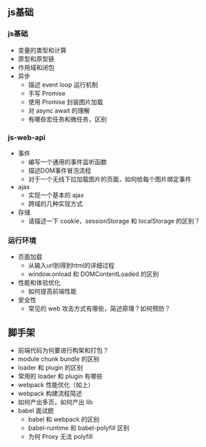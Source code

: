 ## js基础
### js基础
- 变量的类型和计算
- 原型和原型链
- 作用域和闭包
- 异步
    - 描述 event loop 运行机制
    - 手写 Promise
    - 使用 Promise 封装图片加载
    - 对 async await 的理解
    - 有哪些宏任务和微任务，区别
### js-web-api
- 事件
    - 编写一个通用的事件监听函数
    - 描述DOM事件冒泡流程
    - 对于一个无线下拉加载图片的页面，如何给每个图片绑定事件
- ajax
    - 实现一个基本的 ajax
    - 跨域的几种实现方式
- 存储
    - 请描述一下 cookie，sessionStorage 和 localStorage 的区别？
### 运行环境
- 页面加载
    - 从输入url到得到html的详细过程
    - window.onload 和 DOMContentLoaded 的区别
- 性能和体验优化
    - 如何提高前端性能
- 安全性
    - 常见的 web 攻击方式有哪些，简述原理？如何预防？




## 脚手架
- 前端代码为何要进行构架和打包？
- module chunk bundle 的区别
- loader 和 plugin 的区别
- 常用的 loader 和 plugin 有哪些
- webpack 性能优化（如上）
- webpack 构建流程简述
- 如何产出多页，如何产出 lib
- babel 面试题
    - babel 和 webpack 的区别
    - babel-runtime 和 babel-polyfill 区别
    - 为何 Proxy 无法 polyfill